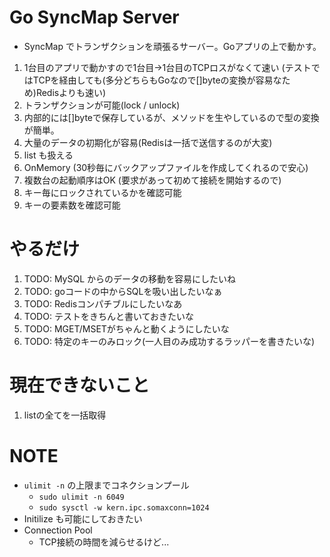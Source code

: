 # Go SyncMap Server
- SyncMap でトランザクションを頑張るサーバー。Goアプリの上で動かす。

1. 1台目のアプリで動かすので1台目->1台目のTCPロスがなくて速い
  (テストではTCPを経由しても(多分どちらもGoなので[]byteの変換が容易なため)Redisよりも速い)
1. トランザクションが可能(lock / unlock)
1. 内部的には[]byteで保存しているが、メソッドを生やしているので型の変換が簡単。
1. 大量のデータの初期化が容易(Redisは一括で送信するのが大変)
1. list も扱える
1. OnMemory (30秒毎にバックアップファイルを作成してくれるので安心)
1. 複数台の起動順序はOK (要求があって初めて接続を開始するので)
1. キー毎にロックされているかを確認可能
1. キーの要素数を確認可能

# やるだけ
1. TODO: MySQL からのデータの移動を容易にしたいね
2. TODO: goコードの中からSQLを吸い出したいなぁ
3. TODO: Redisコンパチブルにしたいなあ
4. TODO: テストをきちんと書いておきたいな
5. TODO: MGET/MSETがちゃんと動くようにしたいな
6. TODO: 特定のキーのみロック(一人目のみ成功するラッパーを書きたいな)


# 現在できないこと
1. listの全てを一括取得


# NOTE
- `ulimit -n` の上限までコネクションプール
  - `sudo ulimit -n 6049`
  - `sudo sysctl -w kern.ipc.somaxconn=1024`
- Initilize も可能にしておきたい
- Connection Pool
  - TCP接続の時間を減らせるけど...
